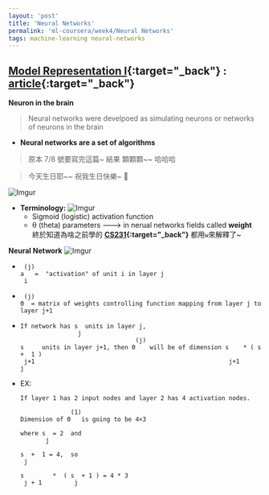 ```yaml
---
layout: 'post'
title: 'Neural Networks'
permalink: 'ml-coursera/week4/Neural Networks'
tags: machine-learning neural-networks
---
```


## [Model Representation I](https://www.coursera.org/learn/machine-learning/lecture/ka3jK/model-representation-i){:target="_back"} : [article](https://www.coursera.org/learn/machine-learning/supplement/Bln5m/model-representation-i){:target="_back"}

__Neuron in the brain__

> Neural networks were develpoed as simulating neurons or networks of neurons in the brain

- __Neural networks are a set of algorithms__

> 原本 7/8 號要寫完這篇~ 結果 顆顆顆~~ 哈哈哈

> 今天生日耶~~ 祝我生日快樂~ :cake: 

![Imgur](https://i.imgur.com/5K9PzyN.jpg)

- __Terminology:__
    ![Imgur](https://i.imgur.com/2tn7gwk.jpg)
    - Sigmoid (logistic) activation function
    - θ (theta) parameters ---> in nerual networks fields called **weight**<br/>
      終於知道為啥之前學的 **[CS231](https://www.youtube.com/watch?v=vT1JzLTH4G4&list=PLC1qU-LWwrF64f4QKQT-Vg5Wr4qEE1Zxk){:target="_back"}** 都用`w`來解釋了~


**Neural Network**
![Imgur](https://i.imgur.com/iMzSiQ8.jpg)
-    ~~~
      (j)
     a   =  "activation" of unit i in layer j
      i
     ~~~
-    ~~~
      (j)
     Θ  = matrix of weights controlling function mapping from layer j to layer j+1
     ~~~
-    ~~~
     If network has s  units in layer j,
                     j
                                     (j)
     s     units in layer j+1, then Θ    will be of dimension s    * ( s  +  1 )
      j+1                                                      j+1      j
     ~~~

- EX:    

    ~~~
    If layer 1 has 2 input nodes and layer 2 has 4 activation nodes. 
    
                  (1)
    Dimension of Θ   is going to be 4×3 
    
    where s  = 2  and  
           j
    
    s  +  1 = 4,  so 
     j
    
    s        *  ( s  + 1 ) = 4 * 3
     j + 1         j
    ~~~ 